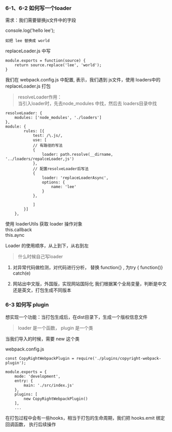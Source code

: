 ### 6-1、6-2 如何写一个loader

需求：我们需要替换js文件中的字段

console.log('hello lee');

	如把 lee 替换成 world


replaceLoader.js 中写

	module.exports = function(source) {
		return source.replace('lee', 'world');
	}

我们在 webpack.config.js 中配置, 表示，我们遇到 js文件，使用 loaders中的replaceLoader.js 打包

>resolveLoader作用：  
>当引入loader时，先去node_modules 中找，然后去 loaders目录中找

	
	resolveLoader: {
		modules: ['node_modules', './loaders']
	},
	module: {
			rules: [{
				test: /\.js/,
				use: [
				// 有路径的写法
				{
					loader: path.resolve(__dirname, '../loaders/repalceLoader,js')	
				},
				// 配置resolveLoader后写法
				{
					loader: 'replaceLoaderAsync',
					options: {
						name: 'lee'
					}
				},
					
				]
			}]
		},
		
	
使用 loaderUtils 获取 loader 操作对象  
this.callback  
this.aync 


Loader 的使用顺序，从上到下，从右到左



>什么时候自己写loader

1. 对异常代码做检测，对代码进行分析， 替换 function{} , 为try { function()} catch(e)

2. 网站出中文版，外国版，实现网站国际化
	我们根据某个全局变量，判断是中文还是英文，打包生成不同版本
	
### 6-3 如何写 plugin
	
想实现一个功能：当打包生成后，在dist目录下，生成一个版权信息文件

> loader 是一个函数， plugin 是一个类




当我们导入的时候，需要 new 这个类

webpack.config.js

```
const CopyRightWebpackPlugin = require('./plugins/copyright-webpack-plugin');

module.exports = {
	mode: 'development',
	entry: {
		main: './src/index.js'
	},
	plugins: [
		new CopyRightWebpackPlugin()
	],
	... 

```


在打包过程中会有一些hooks，相当于打包的生命周期，我们把 hooks.emit  绑定回调函数，
执行后续操作






